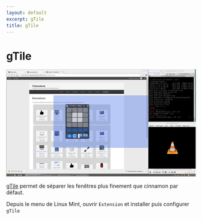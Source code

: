 ```yaml
---
layout: default
excerpt: gTile
title: gTile
---
```


# gTile

![alt text](data/gTile.png)

[gTile](https://cinnamon-spices.linuxmint.com/extensions/view/76) permet de séparer les fenêtres plus finement que cinnamon par défaut.

Depuis le menu de Linux Mint, ouvrir `Extension` et installer puis configurer `gTile`
